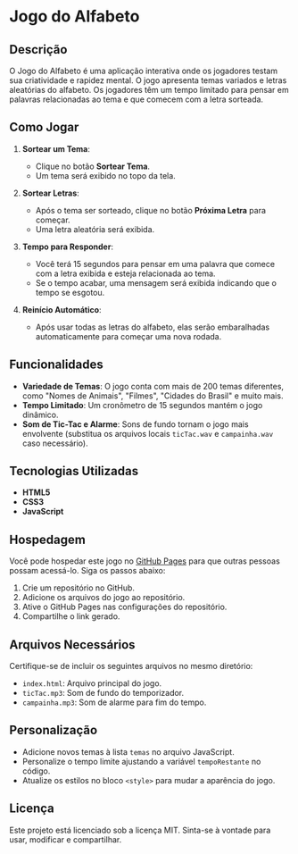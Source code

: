 # Jogo do Alfabeto

## Descrição
O Jogo do Alfabeto é uma aplicação interativa onde os jogadores testam sua criatividade e rapidez mental. O jogo apresenta temas variados e letras aleatórias do alfabeto. Os jogadores têm um tempo limitado para pensar em palavras relacionadas ao tema e que comecem com a letra sorteada.

## Como Jogar
1. **Sortear um Tema**:
   - Clique no botão **Sortear Tema**.
   - Um tema será exibido no topo da tela.

2. **Sortear Letras**:
   - Após o tema ser sorteado, clique no botão **Próxima Letra** para começar.
   - Uma letra aleatória será exibida.

3. **Tempo para Responder**:
   - Você terá 15 segundos para pensar em uma palavra que comece com a letra exibida e esteja relacionada ao tema.
   - Se o tempo acabar, uma mensagem será exibida indicando que o tempo se esgotou.

4. **Reinício Automático**:
   - Após usar todas as letras do alfabeto, elas serão embaralhadas automaticamente para começar uma nova rodada.

## Funcionalidades
- **Variedade de Temas**: O jogo conta com mais de 200 temas diferentes, como "Nomes de Animais", "Filmes", "Cidades do Brasil" e muito mais.
- **Tempo Limitado**: Um cronômetro de 15 segundos mantém o jogo dinâmico.
- **Som de Tic-Tac e Alarme**: Sons de fundo tornam o jogo mais envolvente (substitua os arquivos locais `ticTac.wav` e `campainha.wav` caso necessário).

## Tecnologias Utilizadas
- **HTML5**
- **CSS3**
- **JavaScript**

## Hospedagem
Você pode hospedar este jogo no [GitHub Pages](https://pages.github.com/) para que outras pessoas possam acessá-lo. Siga os passos abaixo:
1. Crie um repositório no GitHub.
2. Adicione os arquivos do jogo ao repositório.
3. Ative o GitHub Pages nas configurações do repositório.
4. Compartilhe o link gerado.

## Arquivos Necessários
Certifique-se de incluir os seguintes arquivos no mesmo diretório:
- `index.html`: Arquivo principal do jogo.
- `ticTac.mp3`: Som de fundo do temporizador.
- `campainha.mp3`: Som de alarme para fim do tempo.

## Personalização
- Adicione novos temas à lista `temas` no arquivo JavaScript.
- Personalize o tempo limite ajustando a variável `tempoRestante` no código.
- Atualize os estilos no bloco `<style>` para mudar a aparência do jogo.

## Licença
Este projeto está licenciado sob a licença MIT. Sinta-se à vontade para usar, modificar e compartilhar.


 
